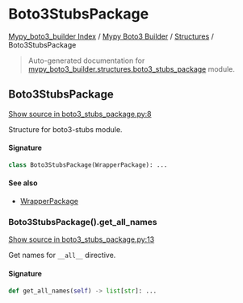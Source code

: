 # Boto3StubsPackage

[Mypy_boto3_builder Index](../../README.md#mypy_boto3_builder-index) /
[Mypy Boto3 Builder](../index.md#mypy-boto3-builder) /
[Structures](./index.md#structures) /
Boto3StubsPackage

> Auto-generated documentation for [mypy_boto3_builder.structures.boto3_stubs_package](https://github.com/youtype/mypy_boto3_builder/blob/main/mypy_boto3_builder/structures/boto3_stubs_package.py) module.

## Boto3StubsPackage

[Show source in boto3_stubs_package.py:8](https://github.com/youtype/mypy_boto3_builder/blob/main/mypy_boto3_builder/structures/boto3_stubs_package.py#L8)

Structure for boto3-stubs module.

#### Signature

```python
class Boto3StubsPackage(WrapperPackage): ...
```

#### See also

- [WrapperPackage](./wrapper_package.md#wrapperpackage)

### Boto3StubsPackage().get_all_names

[Show source in boto3_stubs_package.py:13](https://github.com/youtype/mypy_boto3_builder/blob/main/mypy_boto3_builder/structures/boto3_stubs_package.py#L13)

Get names for `__all__` directive.

#### Signature

```python
def get_all_names(self) -> list[str]: ...
```
